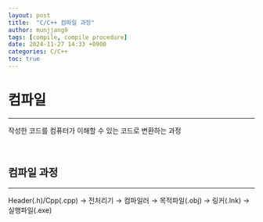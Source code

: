 ```yaml
---
layout: post
title:  "C/C++ 컴파일 과정"
author: munjjang9
tags: [compile, compile procedure]
date: 2024-11-27 14:33 +0900
categories: C/C++
toc: true
---
```

# 컴파일
---
작성한 코드를 컴퓨터가 이해할 수 있는 코드로 변환하는 과정

<br>

## 컴파일 과정
---
Header(.h)/Cpp(.cpp) → 전처리기 → 컴파일러 → 목적파일(.obj) → 링커(.lnk) → 실행파일(.exe)